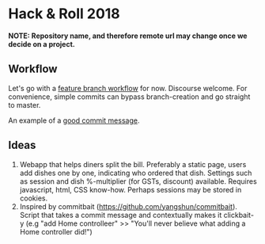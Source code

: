 # Hack & Roll 2018
**NOTE: Repository name, and therefore remote url may change once we decide on a project.**

## Workflow
Let's go with a [feature branch workflow](https://www.atlassian.com/git/tutorials/comparing-workflows/feature-branch-workflow) for now. Discourse welcome. For convenience, simple commits can bypass branch-creation and go straight to master.

An example of a [good commit message](https://github.com/erlang/otp/wiki/writing-good-commit-messages).

## Ideas
1. Webapp that helps diners split the bill. Preferably a static page, users add dishes one by one, indicating who ordered that dish. Settings such as session and dish %-multiplier (for GSTs, discount) available. Requires javascript, html, CSS know-how. Perhaps sessions may be stored in cookies.
2. Inspired by commitbait (https://github.com/yangshun/commitbait). Script that takes a commit message and contextually makes it clickbait-y (e.g "add Home controlleer" >> "You'll never believe what adding a Home controller did!")
